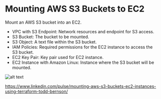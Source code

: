 # Mounting AWS S3 Buckets to EC2

Mount an AWS S3 bucket into an EC2.  
- VPC with S3 Endpoint: Network resources and endpoint for S3 access.
- S3 Bucket: The bucket to be mounted.
- S3 Object: A text file within the S3 bucket.
- IAM Policies: Required permissions for the EC2 instance to access the S3 bucket.
- EC2 Key Pair: Key pair used for EC2 instance.
- EC2 Instance with Amazon Linux: Instance where the S3 bucket will be mounted.

![alt text](image.png)

https://www.linkedin.com/pulse/mounting-aws-s3-buckets-ec2-instances-using-terraform-todd-bernson/
